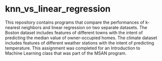 # knn_vs_linear_regression
This repository contains programs that compare the performances of k-nearest neighbors and linear regression on two separate datasets. The Boston dataset includes features of different towns with the intent of predicting the median value of owner-occupied homes. The climate dataset includes features of different weather stations with the intent of predicting temperature. This assignment was completed for an Introduction to Machine Learning class that was part of the MSAN program.
